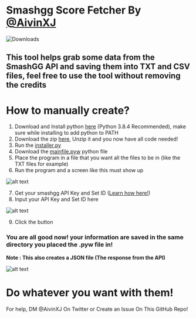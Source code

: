 # Smashgg Score Fetcher By [@AivinXJ](https://twitter.com/AivinXJ)
![Downloads](https://github.com/AivinXJ)
## This tool helps grab some data from the SmashGG API and saving them into TXT and CSV files, feel free to use the tool without removing the credits

# How to manually create?
1. Download and Install python [here](https://www.python.org/downloads/) (Python 3.8.4 Recommended), make sure while installing to add python to PATH
2. Download the zip [here](https://github.com/AivinXJ/SGG-Score-Fetcher/archive/main.zip), Unzip it and you now have all code needed!
3. Run the [installer.py](https://github.com/AivinXJ/smashgg-score-changer/blob/main/installer.py)
4. Download the [mainfile.pyw](https://github.com/AivinXJ/smashgg-score-changer/blob/main/mainfile.pyw) python file
5. Place the program in a file that you want all the files to be in (like the TXT files for example)
6. Run the program and a screen like this must show up



![alt text](https://media.discordapp.net/attachments/430699722903126026/785831714433925120/unknown.png)

7. Get your smashgg API Key and Set ID ([Learn how here!](https://github.com/AivinXJ/smashgg-score-changer/blob/main/GETKEY.md)) 
8. Input your API Key and Set ID here

![alt text](https://media.discordapp.net/attachments/430699722903126026/785832131406069770/unknown.png)

9. Click the button

### You are all good now! your information are saved in the same directory you placed the .pyw file in!
**Note : This also creates a JSON file (The response from the API)**

![alt text](https://media.discordapp.net/attachments/430699722903126026/785833781247737906/unknown.png)
# Do whatever you want with them!



For help, DM @AivinXJ On Twitter or Create an Issue On This GitHub Repo!
